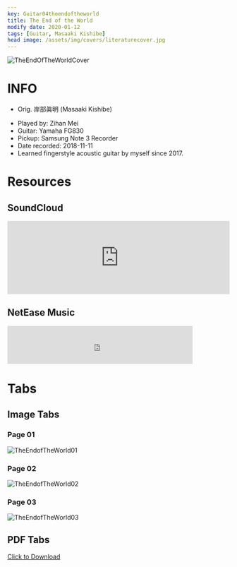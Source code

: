 ```yaml
---
key: Guitar04theendoftheworld
title: The End of the World
modify date: 2020-01-12
tags: [Guitar, Masaaki Kishibe]
head image: /assets/img/covers/literaturecover.jpg
---
```


![TheEndOfTheWorldCover](../../assets/img/02literature/00guitar/2018-11-11theendoftheworld/theendoftheworldcover.png)

# INFO
* Orig. 岸部眞明 (Masaaki Kishibe)
<!--more-->
* Played by: Zihan Mei
* Guitar: Yamaha FG830
* Pickup: Samsung Note 3 Recorder
* Date recorded: 2018-11-11
* Learned fingerstyle acoustic guitar by myself since 2017.

# Resources
## SoundCloud
<iframe width="100%" height="166" scrolling="no" frameborder="no" allow="autoplay" src="https://w.soundcloud.com/player/?url=https%3A//api.soundcloud.com/tracks/741229780&color=%23fd746c&auto_play=false&hide_related=false&show_comments=true&show_user=true&show_reposts=false&show_teaser=true"></iframe>

## NetEase Music
<iframe frameborder="no" border="0" marginwidth="0" marginheight="0" width=420 height=86 src="https://music.163.com/outchain/player?type=3&id=2057731861&auto=0&height=66"></iframe>

# Tabs
## Image Tabs
### Page 01

![TheEndofTheWorld01](../../assets/img/02literature/00guitar/2018-11-11theendoftheworld/TheEndofTheWorld01.jpg)

### Page 02

![TheEndofTheWorld02](../../assets/img/02literature/00guitar/2018-11-11theendoftheworld/TheEndofTheWorld02.jpg)

### Page 03

![TheEndofTheWorld03](../../assets/img/02literature/00guitar/2018-11-11theendoftheworld/TheEndofTheWorld03.jpg)

## PDF Tabs

[Click to Download](/assets/img/02literature/00guitar/2018-11-11theendoftheworld/TheEndofTheWorld.pdf)
